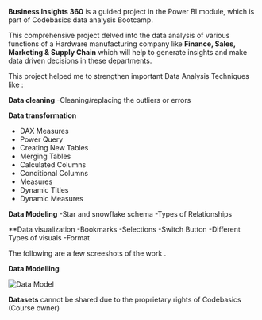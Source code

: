 **Business Insights 360** is a guided project in the Power BI module, which is part of Codebasics data analysis Bootcamp.

This comprehensive project delved into the data analysis of various functions of a Hardware manufacturing company like **Finance, Sales, Marketing & Supply Chain**  which will help to generate insights and make data driven decisions in these departments.

This project helped me to strengthen important Data Analysis Techniques like :

**Data cleaning**
-Cleaning/replacing the outliers or errors

**Data transformation**
* DAX Measures
* Power Query
* Creating New Tables
* Merging Tables
* Calculated Columns
* Conditional Columns
* Measures
* Dynamic Titles
* Dynamic Measures


**Data Modeling**
-Star and snowflake schema
-Types of Relationships

**Data visualization
-Bookmarks
-Selections
-Switch Button 
-Different Types of visuals
-Format

The following are  a few screeshots of the work . 


**Data Modelling**

![Data Model](https://github.com/user-attachments/assets/12919364-d388-49d0-a40d-9e50f2f5ec60)

**Datasets** cannot be shared due to the proprietary rights of Codebasics (Course owner)
